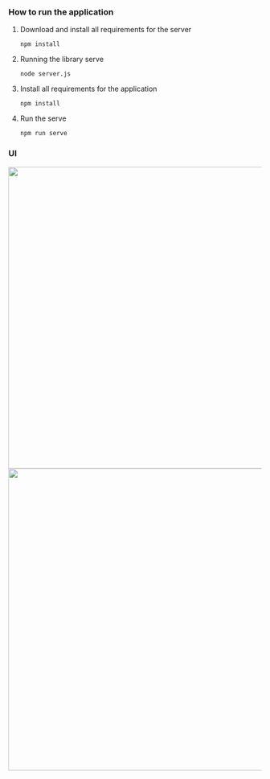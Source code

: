 ### How to run the application

1. Download and install all requirements for the server 

   ```
   npm install
   ```

2. Running the library serve

   ```
   node server.js
   ```
   
3. Install all requirements for the application

   ```
   npm install
   ```

4. Run the serve

   ```
   npm run serve
   ```



### UI

<img src = "#" width = "600px" />

<img src = "#" width = "600px" />